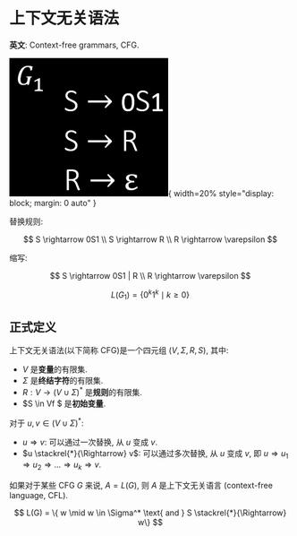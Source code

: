 # 上下文无关语法

**英文**: Context-free grammars, CFG.

![](assets/grammar.webp){ width=20% style="display: block; margin: 0 auto" }  

替换规则:

$$
S \rightarrow 0S1 \\
S \rightarrow R \\
R \rightarrow \varepsilon
$$

缩写:

$$
S \rightarrow 0S1 | R \\
R \rightarrow \varepsilon
$$

$$
L(G_1) = \{ 0^k1^k \mid k \geq 0 \}
$$

## 正式定义

上下文无关语法(以下简称 CFG)是一个四元组 $(V, \Sigma, R, S)$, 其中:

- $V$ 是**变量**的有限集.
- $\Sigma$ 是**终结字符**的有限集.
- $R: V \rightarrow (V \cup \Sigma)^*$ 是**规则**的有限集.
- $S \in Vf $ 是**初始变量**.

对于 $u, v \in (V \cup \Sigma)^*$:

- $u \Rightarrow v$: 可以通过一次替换, 从 $u$ 变成 $v$.
- $u \stackrel{*}{\Rightarrow} v$: 可以通过多次替换, 从 $u$ 变成 $v$, 即 $u \Rightarrow u_1 \Rightarrow u_2 \Rightarrow \dots \Rightarrow u_k \Rightarrow v$.

如果对于某些 CFG $G$ 来说, $A = L(G)$, 则 $A$ 是上下文无关语言 (context-free language, CFL).

$$
L(G) = \{ w \mid w \in \Sigma^* \text{ and } S \stackrel{*}{\Rightarrow} w\}
$$
